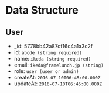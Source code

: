 # Data Structure

## User
+ _id: 5778bb42a87cf16c4a1a3c2f
+ id: `abcde (string required)`
+ name: `ikeda (string required)`
+ email: `ikeda@framelunch.jp (string)`
+ role: `user (user or admin)`
+ createAt: `2016-07-10T06:45:00.000Z`
+ updateAt: `2016-07-10T06:45:00.000Z`

